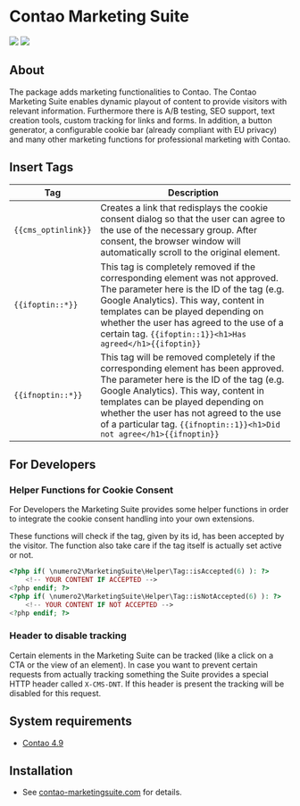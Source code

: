 Contao Marketing Suite
=======================

[![](https://img.shields.io/packagist/v/numero2/contao-marketing-suite.svg?style=flat-square)](https://packagist.org/packages/numero2/contao-marketing-suite) ![](https://img.shields.io/badge/license-commercial-blue.svg?style=flat-square)

About
--
The package adds marketing functionalities to Contao. The Contao Marketing Suite enables dynamic playout of content to provide visitors with relevant information. Furthermore there is A/B testing, SEO support, text creation tools, custom tracking for links and forms. In addition, a button generator, a configurable cookie bar (already compliant with EU privacy) and many other marketing functions for professional marketing with Contao.

Insert Tags
--

| Tag                 | Description                                                  |
| ------------------- | ------------------------------------------------------------ |
| `{{cms_optinlink}}` | Creates a link that redisplays the cookie consent dialog so that the user can agree to the use of the necessary group. After consent, the browser window will automatically scroll to the original element. |
| `{{ifoptin::*}}` | This tag is completely removed if the corresponding element was not approved. The parameter here is the ID of the tag (e.g. Google Analytics). This way, content in templates can be played depending on whether the user has agreed to the use of a certain tag. `{{ifoptin::1}}<h1>Has agreed</h1>{{ifoptin}}` |
| `{{ifnoptin::*}}` | This tag will be removed completely if the corresponding element has been approved. The parameter here is the ID of the tag (e.g. Google Analytics). This way, content in templates can be played depending on whether the user has not agreed to the use of a particular tag. `{{ifnoptin::1}}<h1>Did not agree</h1>{{ifnoptin}}` |

For Developers
--

### Helper Functions for Cookie Consent

For Developers the Marketing Suite provides some helper functions in order to integrate the cookie consent handling into your own extensions.

These functions will check if the tag, given by its id, has been accepted by the visitor. The function also take care if the tag itself is actually set active or not.

```php
<?php if( \numero2\MarketingSuite\Helper\Tag::isAccepted(6) ): ?>
	<!-- YOUR CONTENT IF ACCEPTED -->
<?php endif; ?>
<?php if( \numero2\MarketingSuite\Helper\Tag::isNotAccepted(6) ): ?>
   	<!-- YOUR CONTENT IF NOT ACCEPTED -->
<?php endif; ?>
```

### Header to disable tracking

Certain elements in the Marketing Suite can be tracked (like a click on a CTA or the view of an element). In case you want to prevent certain requests from actually tracking something the Suite provides a special HTTP header called `X-CMS-DNT`. If this header is present the tracking will be disabled for this request.

System requirements
--

* [Contao 4.9](https://github.com/contao/contao)


Installation
--

* See [contao-marketingsuite.com](https://contao-marketingsuite.com) for details.